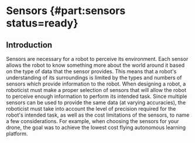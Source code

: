 # Sensors {#part:sensors status=ready}

## Introduction
Sensors are necessary for a robot to perceive its environment. Each sensor allows the robot to know something more about the world around it based on the type of data that the sensor provides. This means that a robot's understanding of its surroundings is limited by the types and numbers of sensors which provide information to the robot. When designing a robot, a roboticist must make a proper selection of sensors that will allow the robot to perceive enough information to perform its intended task. Since multiple sensors can be used to provide the same data (at varying accuracies), the roboticist must take into account the level of precision required for the robot's intended task, as well as the cost limitations of the sensors, to name a few considerations. For example, when choosing the sensors for your drone, the goal was to achieve the lowest cost flying autonomous learning platform.

